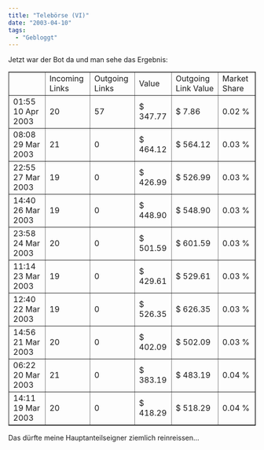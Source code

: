 ```yaml
---
title: "Telebörse (VI)"
date: "2003-04-10"
tags:
  - "Gebloggt"
---
```


Jetzt war der Bot da und man sehe das Ergebnis:

<table border="1" cellpadding="2"><tbody><tr><td></td><td>Incoming Links</td><td>Outgoing Links</td><td>Value</td><td>Outgoing Link Value</td><td>Market Share</td></tr><tr><td>01:55 10 Apr 2003</td><td>20</td><td>57</td><td>$ 347.77</td><td>$ 7.86</td><td>0.02 %</td></tr><tr><td>08:08 29 Mar 2003</td><td>21</td><td>0</td><td>$ 464.12</td><td>$ 564.12</td><td>0.03 %</td></tr><tr><td>22:55 27 Mar 2003</td><td>19</td><td>0</td><td>$ 426.99</td><td>$ 526.99</td><td>0.03 %</td></tr><tr><td>14:40 26 Mar 2003</td><td>19</td><td>0</td><td>$ 448.90</td><td>$ 548.90</td><td>0.03 %</td></tr><tr><td>23:58 24 Mar 2003</td><td>20</td><td class="datacell">0</td><td>$ 501.59</td><td>$ 601.59</td><td>0.03 %</td></tr><tr><td>11:14 23 Mar 2003</td><td>19</td><td>0</td><td>$ 429.61</td><td>$ 529.61</td><td>0.03 %</td></tr><tr><td>12:40 22 Mar 2003</td><td>19</td><td>0</td><td>$ 526.35</td><td>$ 626.35</td><td>0.03 %</td></tr><tr><td>14:56 21 Mar 2003</td><td>20</td><td>0</td><td>$ 402.09</td><td>$ 502.09</td><td>0.03 %</td></tr><tr><td>06:22 20 Mar 2003</td><td>21</td><td>0</td><td>$ 383.19</td><td>$ 483.19</td><td>0.04 %</td></tr><tr><td>14:11 19 Mar 2003</td><td>20</td><td>0</td><td>$ 418.29</td><td>$ 518.29</td><td>0.04 %</td></tr></tbody></table>

Das dürfte meine Hauptanteilseigner ziemlich reinreissen…
